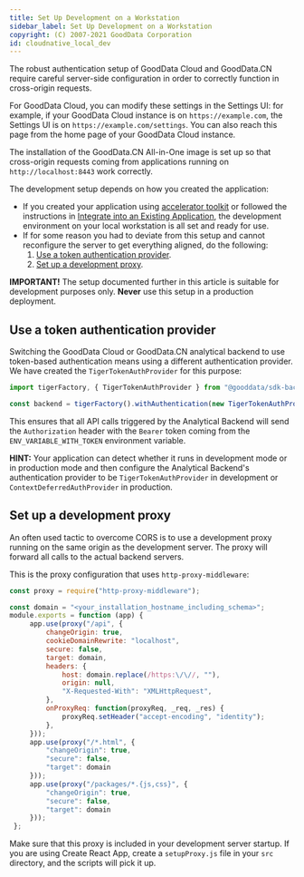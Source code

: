 ```yaml
---
title: Set Up Development on a Workstation
sidebar_label: Set Up Development on a Workstation
copyright: (C) 2007-2021 GoodData Corporation
id: cloudnative_local_dev
---
```


The robust authentication setup of GoodData Cloud and GoodData.CN require careful server-side configuration in order to correctly function in cross-origin requests.

For GoodData Cloud, you can modify these settings in the Settings UI: for example, if your GoodData Cloud instance is on `https://example.com`, the Settings UI is on `https://example.com/settings`. You can also reach this page from the home page of your GoodData Cloud instance.

The installation of the GoodData.CN All-in-One image is set up so that cross-origin requests coming from applications running on `http://localhost:8443` work correctly.

The development setup depends on how you created the application:

* If you created your application using [accelerator toolkit](02_start__using_boilerplate.md) or followed the instructions in
[Integrate into an Existing Application](06_cloudnative__integration.md), the development environment on your local workstation is all set and ready for use.
* If for some reason you had to deviate from this setup and cannot reconfigure the server to get everything aligned, do the following:
    1. [Use a token authentication provider](#use-a-token-authentication-provider).
    2. [Set up a development proxy](#set-up-a-development-proxy).

**IMPORTANT!** The setup documented further in this article is suitable for development purposes only. **Never** use this setup in a production deployment.

## Use a token authentication provider

Switching the GoodData Cloud or GoodData.CN analytical backend to use token-based authentication means using a different authentication provider. We have created the `TigerTokenAuthProvider` for this purpose:

```javascript
import tigerFactory, { TigerTokenAuthProvider } from "@gooddata/sdk-backend-tiger";

const backend = tigerFactory().withAuthentication(new TigerTokenAuthProvider(process.env.ENV_VARIABLE_WITH_TOKEN));
```

This ensures that all API calls triggered by the Analytical Backend will send the `Authorization` header with the `Bearer` token coming from the `ENV_VARIABLE_WITH_TOKEN` environment variable.

**HINT:** Your application can detect whether it runs in development mode or in production mode and then configure the Analytical Backend's authentication provider to be `TigerTokenAuthProvider` in development or `ContextDeferredAuthProvider` in production.

## Set up a development proxy

An often used tactic to overcome CORS is to use a development proxy running on the same origin as the development server. The proxy
will forward all calls to the actual backend servers.

This is the proxy configuration that uses `http-proxy-middleware`:

```javascript
const proxy = require("http-proxy-middleware");

const domain = "<your_installation_hostname_including_schema>";
module.exports = function (app) {
     app.use(proxy("/api", {
         changeOrigin: true,
         cookieDomainRewrite: "localhost",
         secure: false,
         target: domain,
         headers: {
             host: domain.replace(/https:\/\//, ""),
             origin: null,
             "X-Requested-With": "XMLHttpRequest",
         },
         onProxyReq: function(proxyReq, _req, _res) {
             proxyReq.setHeader("accept-encoding", "identity");
         },
     }));
     app.use(proxy("/*.html", {
         "changeOrigin": true,
         "secure": false,
         "target": domain
     }));
     app.use(proxy("/packages/*.{js,css}", {
         "changeOrigin": true,
         "secure": false,
         "target": domain
     }));
 };
```

Make sure that this proxy is included in your development server startup. If you are using Create React App, create a `setupProxy.js` file in your `src` directory, and the scripts will pick it up.

